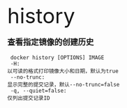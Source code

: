 <font size=8 >history</font>
<br/>
<br/>
<font size=4>**查看指定镜像的创建历史**</font>
<br/>
<br/>
<code> docker history [OPTIONS] IMAGE<br/>
-H: 以可读的格式打印镜像大小和日期，默认为true<br/> 
--no-trunc: 显示完整的提交记录，默认--no-trunc=false<br/>
-q, --quiet=false: 仅列出提交记录ID<br/>
</code>
   	
	
    
    
    
    
    
    
	 
     




  
